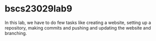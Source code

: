 # bscs23029lab9
In this lab, we have to do few tasks like creating a website, setting up a repository, making commits and pushing and updating the website and branching.
